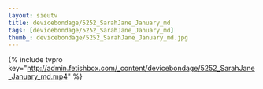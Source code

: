 ```yaml
--- 
layout: sieutv
title: devicebondage/5252_SarahJane_January_md
tags: [devicebondage/5252_SarahJane_January_md]
thumb_: devicebondage/5252_SarahJane_January_md.jpg
---
```

{% include tvpro key="http://admin.fetishbox.com/_content/devicebondage/5252_SarahJane_January_md.mp4" %} 
